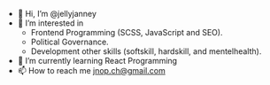 - 👋 Hi, I’m @jellyjanney
- 👀 I’m interested in 
    - Frontend Programming (SCSS, JavaScript and SEO).
    - Political Governance.
    - Development other skills (softskill, hardskill, and mentelhealth).
- 🌹 I’m currently learning React Programming
- 📫 How to reach me jnop.ch@gmail.com

